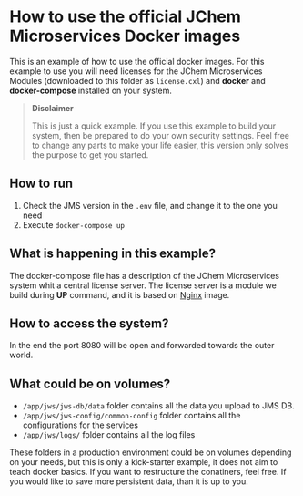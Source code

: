 # How to use the official JChem Microservices Docker images

This is an example of how to use the official docker images.
For this example to use you will need licenses for the JChem Microservices
Modules (downloaded to this folder as `license.cxl`) and __docker__ and 
__docker-compose__ installed on your system.

> **Disclaimer**
>
> This is just a quick example. If you use this example to build your system,
then be prepared to do your own security settings. Feel free to change any parts
to make your life easier, this version only solves the purpose to get you started.

## How to run

1. Check the JMS version in the `.env` file, and change it to the one you need
2. Execute `docker-compose up`

## What is happening in this example?

The docker-compose file has a description of the JChem Microservices system
whit a central license server. The license server is a module we build during
__UP__ command, and it is based on [Nginx](https://hub.docker.com/_/nginx) image.

## How to access the system?

In the end the port 8080 will be open and forwarded towards the outer world. 

## What could be on volumes?

* `/app/jws/jws-db/data` folder contains all the data you upload to JMS DB.
* `/app/jws/jws-config/common-config` folder contains all the configurations for the services
* `/app/jws/logs/` folder contains all the log files

These folders in a production environment could be on volumes depending on your 
needs, but this is only a kick-starter example, it does not aim to teach docker 
basics. If you want to restructure the conatiners, feel free. If you would like 
to save more persistent data, than it is up to you.
